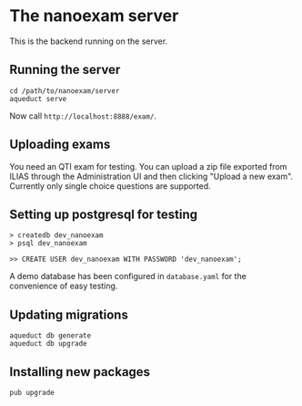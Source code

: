 # The nanoexam server

This is the backend running on the server.

## Running the server

```
cd /path/to/nanoexam/server
aqueduct serve
```

Now call `http://localhost:8888/exam/`.

## Uploading exams

You need an QTI exam for testing. You can upload a zip file exported from ILIAS through the
Administration UI and then clicking "Upload a new exam". Currently only single choice questions
are supported.

## Setting up postgresql for testing

```
> createdb dev_nanoexam
> psql dev_nanoexam

>> CREATE USER dev_nanoexam WITH PASSWORD 'dev_nanoexam';
```

A demo database has been configured in `database.yaml` for the convenience of easy testing.

## Updating migrations

```
aqueduct db generate
aqueduct db upgrade

```

## Installing new packages

`pub upgrade`


